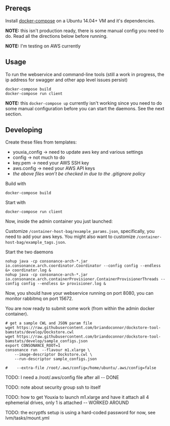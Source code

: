 ## Prereqs

Install [docker-compose](https://docs.docker.com/compose/install/) on a Ubuntu 14.04+ VM and it's dependencies.

**NOTE:** this isn't production ready, there is some manual config you need to do. Read all the directions below before running.

**NOTE:** I'm testing on AWS currently

## Usage

To run the webservice and command-line tools (still a work in progress, the ip address for swagger and other app level issues persist)

    docker-compose build
    docker-compose run client

**NOTE:** this `docker-compose up` currently isn't working since you need to do some manual configuration before you can start the daemons. See the next section.

## Developing

Create these files from templates:

* youxia_config -> need to update aws key and various settings
* config -> not much to do
* key.pem -> need your AWS SSH key
* aws.config -> need your AWS API keys
* *the above files won’t be checked in due to the .gitignore policy*

Build with

    docker-compose build

Start with

    docker-compose run client

Now, inside the admin container you just launched:

Customize `/container-host-bag/example_params.json`, specifically, you need to add your aws keys.  You might also want to customize `/container-host-bag/example_tags.json`.

Start the two daemons

    nohup java -cp consonance-arch-*.jar io.consonance.arch.coordinator.Coordinator --config config --endless &> coordinator.log &
    nohup java -cp consonance-arch-*.jar io.consonance.arch.containerProvisioner.ContainerProvisionerThreads --config config --endless &> provisioner.log &

Now, you should have your webservice running on port 8080, you can monitor rabbitmq on port 15672.

You are now ready to submit some work (from within the admin docker container).

    # get a sample CWL and JSON param file
    wget https://raw.githubusercontent.com/briandoconnor/dockstore-tool-bamstats/develop/Dockstore.cwl
    wget https://raw.githubusercontent.com/briandoconnor/dockstore-tool-bamstats/develop/sample_configs.json
    export CONSONANCE_ROOT=1
    consonance run  --flavour m1.xlarge \
        --image-descriptor Dockstore.cwl \
        --run-descriptor sample_configs.json

    #    --extra-file /root/.aws/config=/home/ubuntu/.aws/config=false



TODO: I need a /root/.aws/config file after all -- DONE

TODO: note about security group ssh to itself

TODO: how to get Youxia to launch m1.xlarge and have it attach all 4 ephemerial drives, only 1 is attached -- WORKED AROUND

TODO: the ecryptfs setup is using a hard-coded password for now, see lvm/tasks/mount.yml
